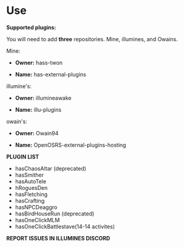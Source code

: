 
    

# Use

**Supported plugins:**

You will need to add **three** repositories. Mine, illumines, and Owains.


Mine:

- **Owner:** hass-twon

- **Name:** has-external-plugins

illumine's:

- **Owner:** illumineawake

- **Name:** illu-plugins

owain's:

- **Owner:** Owain94

- **Name:** OpenOSRS-external-plugins-hosting

**PLUGIN LIST**

- hasChaosAltar (deprecated)
- hasSmither
- hasAutoTele
- hRoguesDen
- hasFletching
- hasCrafting
- hasNPCDeaggro
- hasBirdHouseRun (deprecated)
- hasOneClickMLM
- hasOneClickBattlestave(14-14 activites)

**REPORT ISSUES IN ILLUMINES DISCORD**



